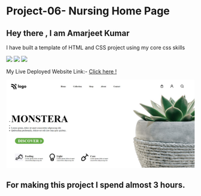 # Project-06-  Nursing Home Page
 ## Hey there ,  I am Amarjeet Kumar
 I have built a template of HTML and CSS project using my core css skills 
 
 ![](https://img.shields.io/badge/Project-06-green)
 ![](https://img.shields.io/badge/HTML-5-orange)
 ![](https://img.shields.io/badge/CSS-3-blue)

 My Live Deployed Website Link:- [Click here !](https://app.netlify.com/sites/project-04-a-small-web-page/overview)

 
 ![](./photos/web-page.jpg)

 ## For making this project I spend almost 3 hours.


